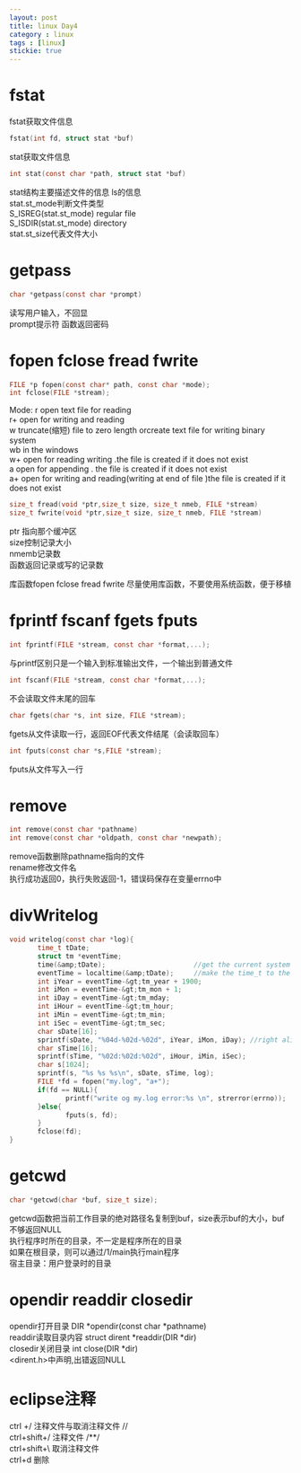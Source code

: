 ```yaml
---
layout: post
title: linux Day4
category : linux
tags : [linux]
stickie: true
---
```



fstat
===

fstat获取文件信息

```c
fstat(int fd, struct stat *buf)
```
stat获取文件信息

```c
int stat(const char *path, struct stat *buf)
```
stat结构主要描述文件的信息 ls的信息  
stat.st_mode判断文件类型  
S_ISREG(stat.st_mode)      regular file  
S_ISDIR(stat.st_mode)       directory  
stat.st_size代表文件大小

getpass
===

```c
char *getpass(const char *prompt)
```
读写用户输入，不回显  
prompt提示符   函数返回密码

fopen fclose fread fwrite
===

```c
FILE *p fopen(const char* path, const char *mode);
int fclose(FILE *stream);
```
Mode:
r    open text file for reading  
r+   open for writing and reading  
w    truncate(缩短) file to zero length orcreate text file for writing binary system  
wb   in the windows  
w+   open for reading writing .the file is created if it does not exist  
a    open for appending . the file is created if it does not exist  
a+   open for writing and reading(writing at end of file )the file is created if it does not exist

```c
size_t fread(void *ptr,size_t size, size_t nmeb, FILE *stream)
size_t fwrite(void *ptr,size_t size, size_t nmeb, FILE *stream)
```
ptr 指向那个缓冲区  
size控制记录大小  
nmemb记录数  
函数返回记录或写的记录数

库函数fopen fclose fread fwrite 尽量使用库函数，不要使用系统函数，便于移植

fprintf fscanf fgets fputs
===

```c
int fprintf(FILE *stream, const char *format,...);
```
与printf区别只是一个输入到标准输出文件，一个输出到普通文件

```c
int fscanf(FILE *stream, const char *format,...);
```
 不会读取文件末尾的回车

```c
char fgets(char *s, int size, FILE *stream);
```
fgets从文件读取一行，返回EOF代表文件结尾（会读取回车）

```c
int fputs(const char *s,FILE *stream);
```
fputs从文件写入一行

remove
===

```c
int remove(const char *pathname)
int remove(const char *oldpath, const char *newpath);
```
remove函数删除pathname指向的文件  
rename修改文件名  
执行成功返回0，执行失败返回-1，错误码保存在变量errno中

divWritelog
===

```c
void writelog(const char *log){
       time_t tDate;
       struct tm *eventTime;
       time(&amp;tDate);                      //get the current system time
       eventTime = localtime(&amp;tDate);     //make the time_t to the struct tm
       int iYear = eventTime-&gt;tm_year + 1900;
       int iMon = eventTime-&gt;tm_mon + 1;
       int iDay = eventTime-&gt;tm_mday;
       int iHour = eventTime-&gt;tm_hour;
       int iMin = eventTime-&gt;tm_min;
       int iSec = eventTime-&gt;tm_sec;
       char sDate[16];
       sprintf(sDate, "%04d-%02d-%02d", iYear, iMon, iDay); //right alignment
       char sTime[16];
       sprintf(sTime, "%02d:%02d:%02d", iHour, iMin, iSec);
       char s[1024];
       sprintf(s, "%s %s %s\n", sDate, sTime, log);
       FILE *fd = fopen("my.log", "a+");
       if(fd == NULL){
              printf("write og my.log error:%s \n", strerror(errno));
       }else{
              fputs(s, fd);
       }
       fclose(fd);
}
```

getcwd
===

```c
char *getcwd(char *buf, size_t size);
```
getcwd函数把当前工作目录的绝对路径名复制到buf，size表示buf的大小，buf不够返回NULL  
执行程序时所在的目录，不一定是程序所在的目录  
如果在根目录，则可以通过/1/main执行main程序  
宿主目录：用户登录时的目录

opendir readdir closedir
===

opendir打开目录         DIR *opendir(const char *pathname)  
readdir读取目录内容     struct dirent *readdir(DIR *dir)  
closedir关闭目录        int close(DIR *dir)  
<dirent.h>中声明,出错返回NULL

eclipse注释
===

ctrl +/         注释文件与取消注释文件 //  
ctrl+shift+/    注释文件    /**/  
ctrl+shift+\    取消注释文件  
ctrl+d          删除
